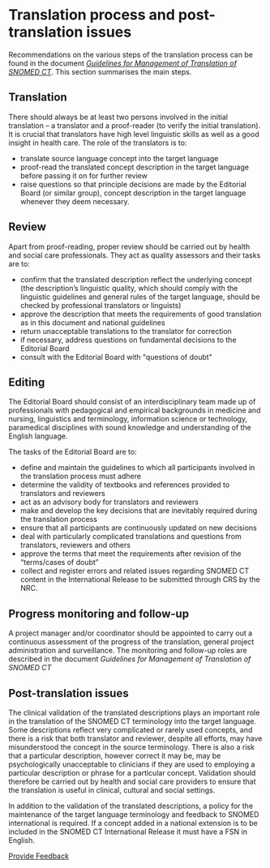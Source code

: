 # Translation process and post-translation issues

Recommendations on the various steps of the translation process can be found in the document [_Guidelines for Management of Translation of SNOMED CT_](https://app.gitbook.com/o/h8Z6qGxuQrzM9vbx5bPT/s/LWaBsNxFVew6RgxiYZZQ/). This section summarises the main steps.

## Translation

There should always be at least two persons involved in the initial translation – a translator and a proof-reader (to verify the initial translation). It is crucial that translators have high level linguistic skills as well as a good insight in health care. The role of the translators is to:

* translate source language concept into the target language
* proof-read the translated concept description in the target language before passing it on for further review
* raise questions so that principle decisions are made by the Editorial Board (or similar group), concept description in the target language whenever they deem necessary.

## Review

Apart from proof-reading, proper review should be carried out by health and social care professionals. They act as quality assessors and their tasks are to:

* confirm that the translated description reflect the underlying concept (the description’s linguistic quality, which should comply with the linguistic guidelines and general rules of the target language, should be checked by professional translators or linguists)
* approve the description that meets the requirements of good translation as in this document and national guidelines
* return unacceptable translations to the translator for correction
* if necessary, address questions on fundamental decisions to the Editorial Board
* consult with the Editorial Board with "questions of doubt"

## Editing

The Editorial Board should consist of an interdisciplinary team made up of professionals with pedagogical and empirical backgrounds in medicine and nursing, linguistics and terminology, information science or technology, paramedical disciplines with sound knowledge and understanding of the English language.

The tasks of the Editorial Board are to:

* define and maintain the guidelines to which all participants involved in the translation process must adhere
* determine the validity of textbooks and references provided to translators and reviewers
* act as an advisory body for translators and reviewers
* make and develop the key decisions that are inevitably required during the translation process
* ensure that all participants are continuously updated on new decisions
* deal with particularly complicated translations and questions from translators, reviewers and others
* approve the terms that meet the requirements after revision of the “terms/cases of doubt”
* collect and register errors and related issues regarding SNOMED CT content in the International Release to be submitted through CRS by the NRC.

## Progress monitoring and follow-up

A project manager and/or coordinator should be appointed to carry out a continuous assessment of the progress of the translation, general project administration and surveillance. The monitoring and follow-up roles are described in the document _Guidelines for Management of Translation of SNOMED CT_&#x20;

## Post-translation issues

The clinical validation of the translated descriptions plays an important role in the translation of the SNOMED CT terminology into the target language. Some descriptions reflect very complicated or rarely used concepts, and there is a risk that both translator and reviewer, despite all efforts, may have misunderstood the concept in the source terminology. There is also a risk that a particular description, however correct it may be, may be psychologically unacceptable to clinicians if they are used to employing a particular description or phrase for a particular concept. Validation should therefore be carried out by health and social care providers to ensure that the translation is useful in clinical, cultural and social settings.

In addition to the validation of the translated descriptions, a policy for the maintenance of the target language terminology and feedback to SNOMED international is required. If a concept added in a national extension is to be included in the SNOMED CT International Release it must have a FSN in English.






<a href="https://docs.google.com/forms/d/e/1FAIpQLScTmbZIf0UEQwYDkY27EEWBkaiYkHSbR0_9DmFrMLXoQLyL7Q/viewform?usp=pp_url&entry.1767247133=Translation+Guide&entry.670899847=Translation%20process%20and%20post-translation%20issues" class="button primary">Provide Feedback</a>
